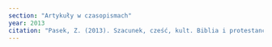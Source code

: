 ```yaml
---
section: "Artykuły w czasopismach"
year: 2013
citation: "Pasek, Z. (2013). Szacunek, cześć, kult. Biblia i protestanci. Studia Religiologica, 47, 317-326."
---
```

